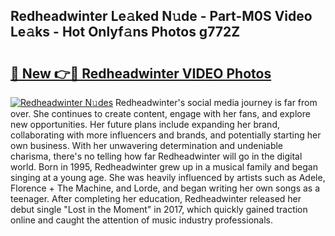 ## Redheadwinter Le𝚊ked N𝚞de - Part-M0S Video Le𝚊ks - Hot Onlyf𝚊ns Photos g772Z

# <h2><a href="http://ab13085.deff.icu/?id=Redheadwinter">🔗 New 👉🔴 Redheadwinter VIDEO Photos</a></h2>

[![Redheadwinter N𝚞des](https://i.imgur.com/rIISA9y.gif)](http://ab13085.deff.icu/?id=Redheadwinter)
Redheadwinter's social media journey is far from over. She continues to create content, engage with her fans, and explore new opportunities. Her future plans include expanding her brand, collaborating with more influencers and brands, and potentially starting her own business. With her unwavering determination and undeniable charisma, there's no telling how far Redheadwinter will go in the digital world. Born in 1995, Redheadwinter grew up in a musical family and began singing at a young age. She was heavily influenced by artists such as Adele, Florence + The Machine, and Lorde, and began writing her own songs as a teenager. After completing her education, Redheadwinter released her debut single "Lost in the Moment" in 2017, which quickly gained traction online and caught the attention of music industry professionals.
